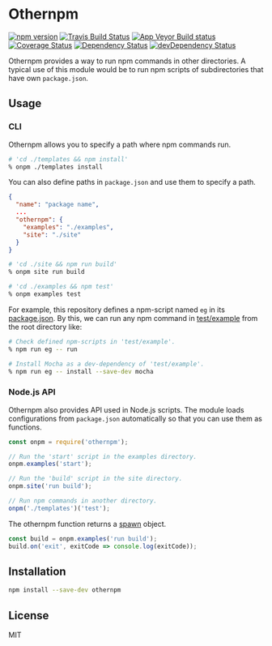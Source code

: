 # Othernpm

[![npm version][npm-badge]][npm-version]
[![Travis Build Status][travis-badge]][travis]
[![App Veyor Build status][appveyor-badge]][appveyor]
[![Coverage Status][coveralls-badge]][coveralls]
[![Dependency Status][david-badge]][david]
[![devDependency Status][david-dev-badge]][david-dev]

[npm-badge]: https://img.shields.io/npm/v/othernpm.svg
[npm-version]: https://www.npmjs.org/package/othernpm
[travis-badge]: https://travis-ci.org/ryym/othernpm.svg?branch=master
[travis]: https://travis-ci.org/ryym/othernpm
[appveyor-badge]: https://ci.appveyor.com/api/projects/status/rgc3vn28sc9robt0/branch/master?svg=true
[appveyor]: https://ci.appveyor.com/project/ryym/othernpm/branch/master
[coveralls-badge]: https://coveralls.io/repos/github/ryym/othernpm/badge.svg?branch=master
[coveralls]: https://coveralls.io/github/ryym/othernpm?branch=master
[david-badge]: https://david-dm.org/ryym/othernpm.svg
[david]: https://david-dm.org/ryym/othernpm
[david-dev-badge]: https://david-dm.org/ryym/othernpm/dev-status.svg
[david-dev]: https://david-dm.org/ryym/othernpm#info=devDependencies

Othernpm provides a way to run npm commands in other directories.
A typical use of this module would be to run npm scripts of subdirectories
that have own `package.json`.

## Usage

### CLI

Othernpm allows you to specify a path where npm commands run.

```sh
# 'cd ./templates && npm install'
% onpm ./templates install
```

You can also define paths in `package.json` and use them to specify
a path.

```json
{
  "name": "package name",
  ...
  "othernpm": {
    "examples": "./examples",
    "site": "./site"
  }
}
```

```sh
# 'cd ./site && npm run build'
% onpm site run build

# 'cd ./examples && npm test'
% onpm examples test
```

For example, this repository defines a npm-script named `eg` in its [package.json][root-pkg].
By this, we can run any npm command in [test/example] from the root directory like:

[root-pkg]: ./package.json
[test/example]: ./test/example

```sh
# Check defined npm-scripts in 'test/example'.
% npm run eg -- run

# Install Mocha as a dev-dependency of 'test/example'.
% npm run eg -- install --save-dev mocha
```

### Node.js API

Othernpm also provides API used in Node.js scripts.
The module loads configurations from `package.json` automatically
so that you can use them as functions.

```javascript
const onpm = require('othernpm');

// Run the 'start' script in the examples directory.
onpm.examples('start');

// Run the 'build' script in the site directory.
onpm.site('run build');

// Run npm commands in another directory.
onpm('./templates')('test');
```

The othernpm function returns a [spawn] object.

[spawn]: https://nodejs.org/api/child_process.html#child_process_child_process_spawn_command_args_options

```javascript
const build = onpm.examples('run build');
build.on('exit', exitCode => console.log(exitCode));
```

## Installation

```sh
npm install --save-dev othernpm
```

## License

MIT
